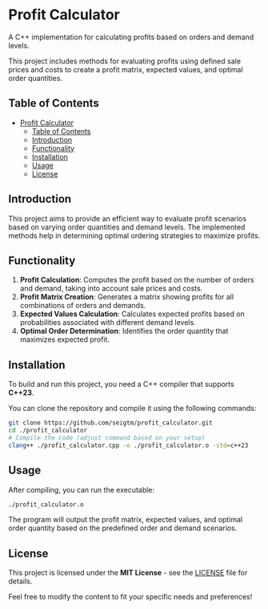 # Profit Calculator

A C++ implementation for calculating profits based on orders and demand levels.

This project includes methods for evaluating profits using defined sale prices and costs to create a profit matrix, expected values, and optimal order quantities.

## Table of Contents

- [Profit Calculator](#profit-calculator)
  - [Table of Contents](#table-of-contents)
  - [Introduction](#introduction)
  - [Functionality](#functionality)
  - [Installation](#installation)
  - [Usage](#usage)
  - [License](#license)

## Introduction

This project aims to provide an efficient way to evaluate profit scenarios based on varying order quantities and demand levels. The implemented methods help in determining optimal ordering strategies to maximize profits.

## Functionality

1. **Profit Calculation**: Computes the profit based on the number of orders and demand, taking into account sale prices and costs.
2. **Profit Matrix Creation**: Generates a matrix showing profits for all combinations of orders and demands.
3. **Expected Values Calculation**: Calculates expected profits based on probabilities associated with different demand levels.
4. **Optimal Order Determination**: Identifies the order quantity that maximizes expected profit.

## Installation

To build and run this project, you need a C++ compiler that supports **C++23**.

You can clone the repository and compile it using the following commands:

```bash
git clone https://github.com/seigtm/profit_calculator.git
cd ./profit_calculator
# Compile the code (adjust command based on your setup)
clang++ ./profit_calculator.cpp -o ./profit_calculator.o -std=c++23
```

## Usage

After compiling, you can run the executable:

```bash
./profit_calculator.o
```

The program will output the profit matrix, expected values, and optimal order quantity based on the predefined order and demand scenarios.

## License

This project is licensed under the **MIT License** - see the [LICENSE](https://github.com/seigtm/profit_calculator/tree/main/LICENSE) file for details.

Feel free to modify the content to fit your specific needs and preferences!
